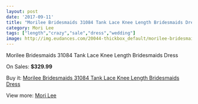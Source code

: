 ```yaml
---
layout: post
date: '2017-09-11'
title: "Morilee Bridesmaids 31084 Tank Lace Knee Length Bridesmaids Dress"
category: Mori Lee
tags: ["length","crazy","sale","dress","wedding"]
image: http://img.eudances.com/20044-thickbox_default/morilee-bridesmaids-31084-tank-lace-knee-length-bridesmaids-dress.jpg
---
```

Morilee Bridesmaids 31084 Tank Lace Knee Length Bridesmaids Dress

On Sales: **$329.99**
<a href="https://www.eudances.com/en/mori-lee/6003-morilee-bridesmaids-31084-tank-lace-knee-length-bridesmaids-dress.html"><amp-img layout="responsive" width="600" height="600" src="//img.eudances.com/20044-thickbox_default/morilee-bridesmaids-31084-tank-lace-knee-length-bridesmaids-dress.jpg" alt="Morilee Bridesmaids 31084 Tank Lace Knee Length Bridesmaids Dress 0" /></a>
<a href="https://www.eudances.com/en/mori-lee/6003-morilee-bridesmaids-31084-tank-lace-knee-length-bridesmaids-dress.html"><amp-img layout="responsive" width="600" height="600" src="//img.eudances.com/20046-thickbox_default/morilee-bridesmaids-31084-tank-lace-knee-length-bridesmaids-dress.jpg" alt="Morilee Bridesmaids 31084 Tank Lace Knee Length Bridesmaids Dress 1" /></a>
<a href="https://www.eudances.com/en/mori-lee/6003-morilee-bridesmaids-31084-tank-lace-knee-length-bridesmaids-dress.html"><amp-img layout="responsive" width="600" height="600" src="//img.eudances.com/20045-thickbox_default/morilee-bridesmaids-31084-tank-lace-knee-length-bridesmaids-dress.jpg" alt="Morilee Bridesmaids 31084 Tank Lace Knee Length Bridesmaids Dress 2" /></a>

Buy it: [Morilee Bridesmaids 31084 Tank Lace Knee Length Bridesmaids Dress](https://www.eudances.com/en/mori-lee/6003-morilee-bridesmaids-31084-tank-lace-knee-length-bridesmaids-dress.html "Morilee Bridesmaids 31084 Tank Lace Knee Length Bridesmaids Dress")

View more: [Mori Lee](https://www.eudances.com/en/65-mori-lee "Mori Lee")